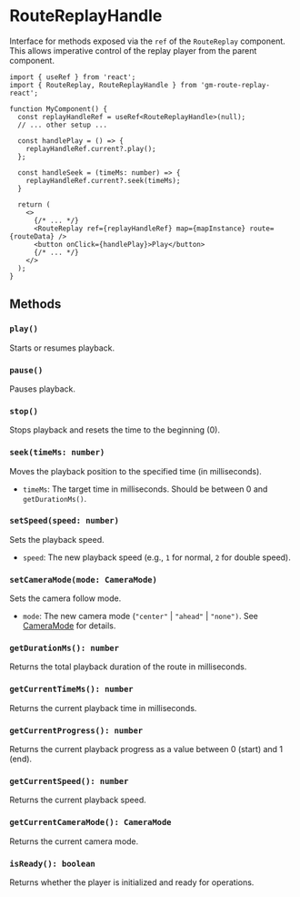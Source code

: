 # RouteReplayHandle

Interface for methods exposed via the `ref` of the `RouteReplay` component.
This allows imperative control of the replay player from the parent component.

```tsx
import { useRef } from 'react';
import { RouteReplay, RouteReplayHandle } from 'gm-route-replay-react';

function MyComponent() {
  const replayHandleRef = useRef<RouteReplayHandle>(null);
  // ... other setup ...

  const handlePlay = () => {
    replayHandleRef.current?.play();
  };

  const handleSeek = (timeMs: number) => {
    replayHandleRef.current?.seek(timeMs);
  }

  return (
    <>
      {/* ... */}
      <RouteReplay ref={replayHandleRef} map={mapInstance} route={routeData} />
      <button onClick={handlePlay}>Play</button>
      {/* ... */}
    </>
  );
}
```

## Methods

### `play()`

Starts or resumes playback.

### `pause()`

Pauses playback.

### `stop()`

Stops playback and resets the time to the beginning (0).

### `seek(timeMs: number)`

Moves the playback position to the specified time (in milliseconds).

- `timeMs`: The target time in milliseconds. Should be between 0 and `getDurationMs()`.

### `setSpeed(speed: number)`

Sets the playback speed.

- `speed`: The new playback speed (e.g., `1` for normal, `2` for double speed).

### `setCameraMode(mode: CameraMode)`

Sets the camera follow mode.

- `mode`: The new camera mode (`"center"` | `"ahead"` | `"none")`.
See [CameraMode](../core/camera-mode.md) for details.

### `getDurationMs(): number`

Returns the total playback duration of the route in milliseconds.

### `getCurrentTimeMs(): number`

Returns the current playback time in milliseconds.

### `getCurrentProgress(): number`

Returns the current playback progress as a value between 0 (start) and 1 (end).

### `getCurrentSpeed(): number`

Returns the current playback speed.

### `getCurrentCameraMode(): CameraMode`

Returns the current camera mode.

### `isReady(): boolean`

Returns whether the player is initialized and ready for operations. 
